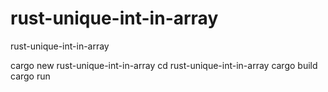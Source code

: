 # rust-unique-int-in-array
rust-unique-int-in-array

cargo new rust-unique-int-in-array
cd rust-unique-int-in-array
cargo build
cargo run


